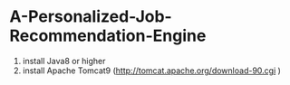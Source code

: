 # A-Personalized-Job-Recommendation-Engine

1. install Java8 or higher
2. install Apache Tomcat9 (http://tomcat.apache.org/download-90.cgi )
